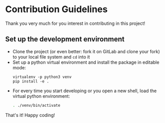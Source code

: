 # Contribution Guidelines

Thank you very much for you interest in contributing in this project!


## Set up the development environment

  * Clone the project (or even better: fork it on GitLab and clone your fork) to your local file system and `cd` into it
  * Set up a python virtual environment and install the package in editable mode:
    ```
    virtualenv -p python3 venv
    pip install -e .
    ```
   * For every time you start developing or you open a new shell, load the virtual python environment:
     ```bash
     . ./venv/bin/activate
     ```

That's it! Happy coding!
